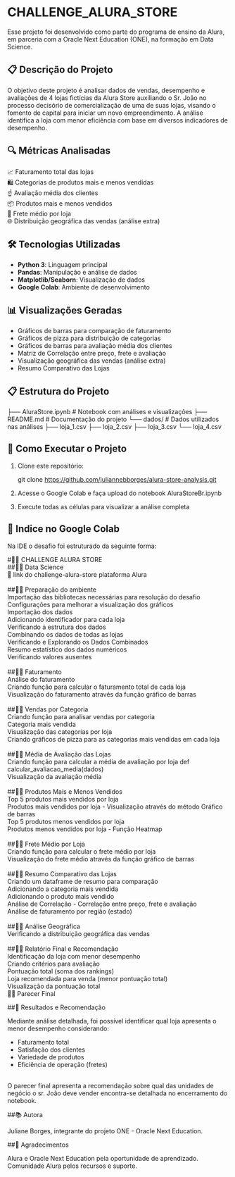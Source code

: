 # CHALLENGE_ALURA_STORE
Esse projeto foi desenvolvido como parte do programa de ensino da Alura, em parceria com a Oracle Next Education (ONE), na formação em Data Science.

## 📋 Descrição do Projeto

O objetivo deste projeto é analisar dados de vendas, desempenho e avaliações de 4 lojas fictícias da Alura Store auxiliando o Sr. João no processo decisório de comercialização de uma de suas lojas, visando o fomento de capital para iniciar um novo empreendimento. A análise identifica a loja com menor eficiência com base em diversos indicadores de desempenho.

## 🔍 Métricas Analisadas

📈 Faturamento total das lojas <br>
🛍️ Categorias de produtos mais e menos vendidas <br>
☝️ Avaliação média dos clientes <br>
📦 Produtos mais e menos vendidos <br>
🚚 Frete médio por loja <br>
🌐 Distribuição geográfica das vendas (análise extra)

## 🛠️ Tecnologias Utilizadas

- **Python 3**: Linguagem principal
- **Pandas**: Manipulação e análise de dados
- **Matplotlib/Seaborn**: Visualização de dados
- **Google Colab**: Ambiente de desenvolvimento

## 📊 Visualizações Geradas

- Gráficos de barras para comparação de faturamento
- Gráficos de pizza para distribuição de categorias
- Gráficos de barras para avaliação média dos clientes
- Matriz de Correlação entre preço, frete e avaliação
- Visualização geográfica das vendas (análise extra)
- Resumo Comparativo das Lojas

## 📋 Estrutura do Projeto

├── AluraStore.ipynb # Notebook com análises e visualizações ├── README.md # Documentação do projeto └── dados/ # Dados utilizados nas análises ├── loja_1.csv ├── loja_2.csv ├── loja_3.csv └── loja_4.csv

## 🚀 Como Executar o Projeto

1. Clone este repositório:

   git clone https://github.com/juliannebborges/alura-store-analysis.git

2. Acesse o Google Colab e faça upload do notebook AluraStoreBr.ipynb

3. Execute todas as células para visualizar a análise completa

## 🐍 Indice no Google Colab 

  Na IDE o desafio foi estruturado da seguinte forma:
  
#👩‍💻 CHALLENGE ALURA STORE<br> 
##👩‍💻 Data Science<br> 
   🔗 link do challenge-alura-store plataforma Alura<br><br> 
##👩‍💻 Preparação do ambiente<br> 
    Importação das bibliotecas necessárias para resolução do desafio<br> 
    Configurações para melhorar a visualização dos gráficos<br> 
    Importação dos dados<br> 
    Adicionando identificador para cada loja<br> 
    Verificando a estrutura dos dados<br> 
    Combinando os dados de todas as lojas<br> 
    Verificando e Explorando os Dados Combinados<br> 
    Resumo estatístico dos dados numéricos<br> 
    Verificando valores ausentes<br><br> 
##👩‍💻 Faturamento<br> 
    Análise do faturamento<br> 
    Criando função para calcular o faturamento total de cada loja<br> 
    Visualização do faturamento através da função gráfico de barras<br><br> 
##👩‍💻 Vendas por Categoria<br> 
    Criando função para analisar vendas por categoria<br> 
    Categoria mais vendida<br> 
    Visualização das categorias por loja<br> 
    Criando gráficos de pizza para as categorias mais vendidas em cada loja<br><br> 
##👩‍💻 Média de Avaliação das Lojas<br> 
    Criando função para calcular a média de avaliação por loja def calcular_avaliacao_media(dados)<br> 
    Visualização da avaliação média<br><br> 
##👩‍💻 Produtos Mais e Menos Vendidos<br> 
    Top 5 produtos mais vendidos por loja<br> 
    Produtos mais vendidos por loja - Visualização através do método Gráfico de barras<br> 
    Top 5 produtos menos vendidos por loja<br> 
    Produtos menos vendidos por loja - Função Heatmap<br><br> 
##👩‍💻 Frete Médio por Loja<br> 
    Criando função para calcular o frete médio por loja<br> 
    Visualização do frete médio através da função gráfico de barras<br><br> 
##👩‍💻 Resumo Comparativo das Lojas<br> 
    Criando um dataframe de resumo para comparação<br> 
    Adicionando a categoria mais vendida<br> 
    Adicionando o produto mais vendido<br> 
    Análise de Correlação - Correlação entre preço, frete e avaliação<br> 
    Análise de faturamento por região (estado)<br><br> 
##👩‍💻 Análise Geográfica<br> 
    Verificando a distribuição geográfica das vendas<br><br> 
##👩‍💻 Relatório Final e Recomendação<br> 
    Identificação da loja com menor desempenho<br> 
    Criando critérios para avaliação<br> 
    Pontuação total (soma dos rankings)<br> 
    Loja recomendada para venda (menor pontuação total)<br> 
    Visualização da pontuação total<br> 
 🕵️‍♂️ Parecer Final<br> 
    
##📝 Resultados e Recomendação

  Mediante análise detalhada, foi possível identificar qual loja apresenta o menor desempenho considerando:
* Faturamento total
* Satisfação dos clientes
* Variedade de produtos
* Eficiência de operação (fretes)
<br>
O parecer final apresenta a recomendação sobre qual das unidades de negócio o sr. João deve vender encontra-se detalhada no encerramento do notebook.
<br>

##📚 Autora

   Juliane Borges, integrante do projeto ONE - Oracle Next Education.

##🙏 Agradecimentos

   Alura e Oracle Next Education pela oportunidade de aprendizado.
   Comunidade Alura pelos recursos e suporte.

